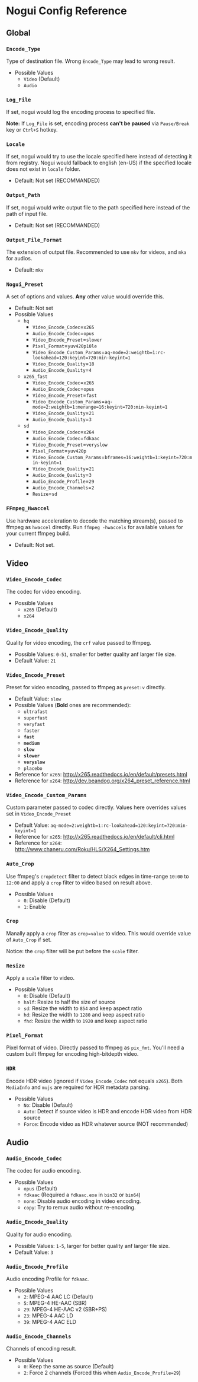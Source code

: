 # Nogui Config Reference
## Global
### `Encode_Type`
Type of destination file. Wrong `Encode_Type` may lead to wrong result.

* Possible Values
    * `Video` (Default)
    * `Audio`

### `Log_File`
If set, nogui would log the encoding process to specified file.

**Note:** If `Log_File` is set, encoding process **can't be paused** via `Pause/Break` key or `Ctrl+S` hotkey.

### `Locale`
If set, nogui would try to use the locale specified here instead of detecting it from registry.
Nogui would fallback to english (en-US) if the specified locale does not exist in `locale` folder.

* Default: Not set (RECOMMANDED)

### `Output_Path`
If set, nogui would write output file to the path specified here instead of the path of input file.

* Default: Not set (RECOMMANDED)

### `Output_File_Format`
The extension of output file. Recommended to use `mkv` for videos, and `mka` for audios.

* Default: `mkv`

### `Nogui_Preset`
A set of options and values. **Any** other value would override this.

* Default: Not set
* Possible Values
    * `hq`
        * `Video_Encode_Codec`=`x265`
        * `Audio_Encode_Codec`=`opus`
        * `Video_Encode_Preset`=`slower`
        * `Pixel_Format`=`yuv420p10le`
        * `Video_Encode_Custom_Params`=`aq-mode=2:weightb=1:rc-lookahead=120:keyint=720:min-keyint=1`
        * `Video_Encode_Quality`=`18`
        * `Audio_Encode_Quality`=`4`
    * `x265_fast`
        * `Video_Encode_Codec`=`x265`
        * `Audio_Encode_Codec`=`opus`
        * `Video_Encode_Preset`=`fast`
        * `Video_Encode_Custom_Params`=`aq-mode=2:weightb=1:merange=16:keyint=720:min-keyint=1`
        * `Video_Encode_Quality`=`21`
        * `Audio_Encode_Quality`=`3`
    * `sd`
        * `Video_Encode_Codec`=`x264`
        * `Audio_Encode_Codec`=`fdkaac`
        * `Video_Encode_Preset`=`veryslow`
        * `Pixel_Format`=`yuv420p`
        * `Video_Encode_Custom_Params`=`bframes=16:weightb=1:keyint=720:min-keyint=1`
        * `Video_Encode_Quality`=`21`
        * `Audio_Encode_Quality`=`3`
        * `Audio_Encode_Profile`=`29`
        * `Audio_Encode_Channels`=`2`
        * `Resize`=`sd`

### `FFmpeg_Hwaccel`
Use hardware acceleration to decode the matching stream(s), passed to ffmpeg as `hwaccel` directly.
Run `ffmpeg -hwaccels` for available values for your current ffmpeg build.

* Default: Not set.

## Video
### `Video_Encode_Codec`
The codec for video encoding.

* Possible Values
    * `x265` (Default)
    * `x264`

### `Video_Encode_Quality`
Quality for video encoding, the `crf` value passed to ffmpeg.

* Possible Values: `0-51`, smaller for better quality anf larger file size.
* Default Value: `21`

### `Video_Encode_Preset`
Preset for video encoding, passed to ffmpeg as `preset:v` directly.

* Default Value: `slow`
* Possible Values (**Bold** ones are recommended):
    * `ultrafast`
    * `superfast`
    * `veryfast`
    * `faster`
    * **`fast`**
    * **`medium`**
    * **`slow`**
    * **`slower`**
    * **`veryslow`**
    * `placebo`
* Reference for `x265`: http://x265.readthedocs.io/en/default/presets.html
* Reference for `x264`: http://dev.beandog.org/x264_preset_reference.html

### `Video_Encode_Custom_Params`
Custom parameter passed to codec directly.
Values here overrides values set in `Video_Encode_Preset`

* Default Value: `aq-mode=2:weightb=1:rc-lookahead=120:keyint=720:min-keyint=1`
* Reference for `x265`: http://x265.readthedocs.io/en/default/cli.html
* Reference for `x264`: http://www.chaneru.com/Roku/HLS/X264_Settings.htm

### `Auto_Crop`
Use ffmpeg's `cropdetect` filter to detect black edges in time-range `10:00` to `12:00` and apply a `crop` filter to video based on result above.

* Possible Values
    * `0`: Disable (Default)
    * `1`: Enable

### `Crop`
Manally apply a `crop` filter as `crop=value` to video.
This would override value of `Auto_Crop` if set.

Notice: the `crop` filter will be put before the `scale` filter.

### `Resize`
Apply a `scale` filter to video.

* Possible Values
    * `0`: Disable (Default)
    * `half`: Resize to half the size of source
    * `sd`: Resize the width to `854` and keep aspect ratio
    * `hd`: Resize the width to `1280` and keep aspect ratio
    * `fhd`: Resize the width to `1920` and keep aspect ratio

### `Pixel_Format`
Pixel format of video. Directly passed to ffmpeg as `pix_fmt`.
You'll need a custom built ffmpeg for encoding high-bitdepth video.

### `HDR`
Encode HDR video (ignored if `Video_Encode_Codec` not equals `x265`).
Both `MediaInfo` and `mujs` are required for HDR metadata parsing.

* Possible Values
    * `No`: Disable (Default)
    * `Auto`: Detect if source video is HDR and encode HDR video from HDR source
    * `Force`: Encode video as HDR whatever source (NOT recommended)

## Audio
### `Audio_Encode_Codec`
The codec for audio encoding.

* Possible Values
    * `opus` (Default)
    * `fdkaac` (Required a `fdkaac.exe` in `bin32` or `bin64`)
    * `none`: Disable audio encoding in video encoding.
    * `copy`: Try to remux audio without re-encoding.

### `Audio_Encode_Quality`
Quality for audio encoding.

* Possible Values: `1-5`, larger for better quality anf larger file size.
* Default Value: `3`

### `Audio_Encode_Profile`
Audio encoding Profile for `fdkaac`.

* Possible Values
    * `2`: MPEG-4 AAC LC (Default)
    * `5`: MPEG-4 HE-AAC (SBR)
    * `29`: MPEG-4 HE-AAC v2 (SBR+PS)
    * `23`: MPEG-4 AAC LD
    * `39`: MPEG-4 AAC ELD

### `Audio_Encode_Channels`
Channels of encoding result.

* Possible Values
    * `0`: Keep the same as source (Default)
    * `2`: Force 2 channels (Forced this when `Audio_Encode_Profile=29`)
